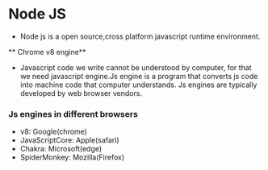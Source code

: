 # Node JS

- Node js is a open source,cross platform javascript runtime environment.


** Chrome v8 engine** 

- Javascript code we write cannot be understood by computer, for that we need javascript engine.Js engine is a program that converts js code into machine code that 
computer understands. Js engines are typically developed by web browser vendors.

### Js engines in different browsers

- v8: Google(chrome)
- JavaScriptCore: Apple(safari) 
- Chakra: Microsoft(edge)
- SpiderMonkey: Mozilla(Firefox)


